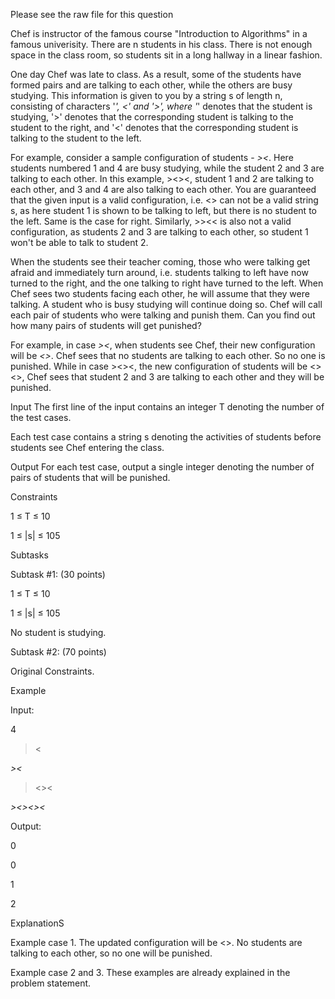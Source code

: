 Please see the raw file for this question


Chef is instructor of the famous course "Introduction to Algorithms" in a famous univerisity. There are n students in his class. There is not enough space in the class room, so students sit in a long hallway in a linear fashion.

One day Chef was late to class. As a result, some of the students have formed pairs and are talking to each other, while the others are busy studying. This information is given to you by a string s of length n, consisting of characters '*', <' and '>', where '*' denotes that the student is studying, '>' denotes that the corresponding student is talking to the student to the right, and '<' denotes that the corresponding student is talking to the student to the left.

For example, consider a sample configuration of students - *><*. Here students numbered 1 and 4 are busy studying, while the student 2 and 3 are talking to each other. In this example, ><><, student 1 and 2 are talking to each other, and 3 and 4 are also talking to each other. You are guaranteed that the given input is a valid configuration, i.e. <> can not be a valid string s, as here student 1 is shown to be talking to left, but there is no student to the left. Same is the case for right. Similarly, >><< is also not a valid configuration, as students 2 and 3 are talking to each other, so student 1 won't be able to talk to student 2.

When the students see their teacher coming, those who were talking get afraid and immediately turn around, i.e. students talking to left have now turned to the right, and the one talking to right have turned to the left. When Chef sees two students facing each other, he will assume that they were talking. A student who is busy studying will continue doing so. Chef will call each pair of students who were talking and punish them. Can you find out how many pairs of students will get punished?

For example, in case *><*, when students see Chef, their new configuration will be *<>*. Chef sees that no students are talking to each other. So no one is punished. While in case ><><, the new configuration of students will be <><>, Chef sees that student 2 and 3 are talking to each other and they will be punished.

Input
The first line of the input contains an integer T denoting the number of the test cases.

Each test case contains a string s denoting the activities of students before students see Chef entering the class.

Output
For each test case, output a single integer denoting the number of pairs of students that will be punished.

Constraints

1 ≤ T ≤ 10

1 ≤ |s| ≤ 105

Subtasks

Subtask #1: (30 points)

1 ≤ T ≤ 10

1 ≤ |s| ≤ 105

No student is studying.

Subtask #2: (70 points)

Original Constraints.

Example

Input:

4

><

*><*

><><

*><><><*

Output:

0

0

1

2

ExplanationS

Example case 1. The updated configuration will be <>. No students are talking to each other, so no one will be punished.

Example case 2 and 3. These examples are already explained in the problem statement.
